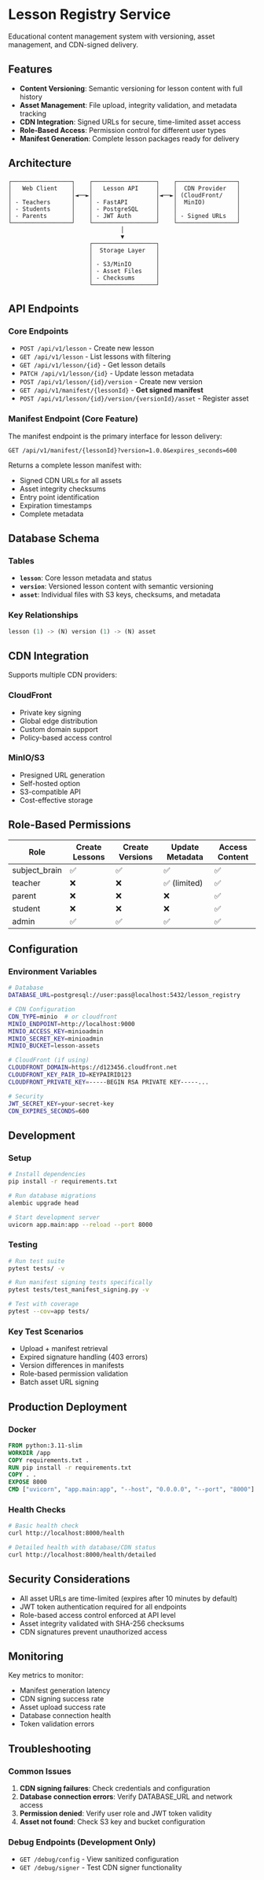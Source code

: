# Lesson Registry Service

Educational content management system with versioning, asset management, and CDN-signed delivery.

## Features

- **Content Versioning**: Semantic versioning for lesson content with full history
- **Asset Management**: File upload, integrity validation, and metadata tracking
- **CDN Integration**: Signed URLs for secure, time-limited asset access
- **Role-Based Access**: Permission control for different user types
- **Manifest Generation**: Complete lesson packages ready for delivery

## Architecture

```
┌─────────────────┐    ┌──────────────────┐    ┌─────────────────┐
│   Web Client    │    │   Lesson API     │    │  CDN Provider   │
│                 │◄──►│                  │◄──►│ (CloudFront/    │
│ - Teachers      │    │ - FastAPI        │    │  MinIO)         │
│ - Students      │    │ - PostgreSQL     │    │                 │
│ - Parents       │    │ - JWT Auth       │    │ - Signed URLs   │
└─────────────────┘    └──────────────────┘    └─────────────────┘
                                │
                                ▼
                       ┌──────────────────┐
                       │  Storage Layer   │
                       │                  │
                       │ - S3/MinIO       │
                       │ - Asset Files    │
                       │ - Checksums      │
                       └──────────────────┘
```

## API Endpoints

### Core Endpoints

- `POST /api/v1/lesson` - Create new lesson
- `GET /api/v1/lesson` - List lessons with filtering
- `GET /api/v1/lesson/{id}` - Get lesson details
- `PATCH /api/v1/lesson/{id}` - Update lesson metadata
- `POST /api/v1/lesson/{id}/version` - Create new version
- `GET /api/v1/manifest/{lessonId}` - **Get signed manifest**
- `POST /api/v1/lesson/{id}/version/{versionId}/asset` - Register asset

### Manifest Endpoint (Core Feature)

The manifest endpoint is the primary interface for lesson delivery:

```http
GET /api/v1/manifest/{lessonId}?version=1.0.0&expires_seconds=600
```

Returns a complete lesson manifest with:

- Signed CDN URLs for all assets
- Asset integrity checksums
- Entry point identification
- Expiration timestamps
- Complete metadata

## Database Schema

### Tables

- **`lesson`**: Core lesson metadata and status
- **`version`**: Versioned lesson content with semantic versioning
- **`asset`**: Individual files with S3 keys, checksums, and metadata

### Key Relationships

```sql
lesson (1) -> (N) version (1) -> (N) asset
```

## CDN Integration

Supports multiple CDN providers:

### CloudFront

- Private key signing
- Global edge distribution
- Custom domain support
- Policy-based access control

### MinIO/S3

- Presigned URL generation
- Self-hosted option
- S3-compatible API
- Cost-effective storage

## Role-Based Permissions

| Role          | Create Lessons | Create Versions | Update Metadata | Access Content |
| ------------- | -------------- | --------------- | --------------- | -------------- |
| subject_brain | ✅             | ✅              | ✅              | ✅             |
| teacher       | ❌             | ❌              | ✅ (limited)    | ✅             |
| parent        | ❌             | ❌              | ❌              | ✅             |
| student       | ❌             | ❌              | ❌              | ✅             |
| admin         | ✅             | ✅              | ✅              | ✅             |

## Configuration

### Environment Variables

```bash
# Database
DATABASE_URL=postgresql://user:pass@localhost:5432/lesson_registry

# CDN Configuration
CDN_TYPE=minio  # or cloudfront
MINIO_ENDPOINT=http://localhost:9000
MINIO_ACCESS_KEY=minioadmin
MINIO_SECRET_KEY=minioadmin
MINIO_BUCKET=lesson-assets

# CloudFront (if using)
CLOUDFRONT_DOMAIN=https://d123456.cloudfront.net
CLOUDFRONT_KEY_PAIR_ID=KEYPAIRID123
CLOUDFRONT_PRIVATE_KEY=-----BEGIN RSA PRIVATE KEY-----...

# Security
JWT_SECRET_KEY=your-secret-key
CDN_EXPIRES_SECONDS=600
```

## Development

### Setup

```bash
# Install dependencies
pip install -r requirements.txt

# Run database migrations
alembic upgrade head

# Start development server
uvicorn app.main:app --reload --port 8000
```

### Testing

```bash
# Run test suite
pytest tests/ -v

# Run manifest signing tests specifically
pytest tests/test_manifest_signing.py -v

# Test with coverage
pytest --cov=app tests/
```

### Key Test Scenarios

- Upload + manifest retrieval
- Expired signature handling (403 errors)
- Version differences in manifests
- Role-based permission validation
- Batch asset URL signing

## Production Deployment

### Docker

```dockerfile
FROM python:3.11-slim
WORKDIR /app
COPY requirements.txt .
RUN pip install -r requirements.txt
COPY . .
EXPOSE 8000
CMD ["uvicorn", "app.main:app", "--host", "0.0.0.0", "--port", "8000"]
```

### Health Checks

```bash
# Basic health check
curl http://localhost:8000/health

# Detailed health with database/CDN status
curl http://localhost:8000/health/detailed
```

## Security Considerations

- All asset URLs are time-limited (expires after 10 minutes by default)
- JWT token authentication required for all endpoints
- Role-based access control enforced at API level
- Asset integrity validated with SHA-256 checksums
- CDN signatures prevent unauthorized access

## Monitoring

Key metrics to monitor:

- Manifest generation latency
- CDN signing success rate
- Asset upload success rate
- Database connection health
- Token validation errors

## Troubleshooting

### Common Issues

1. **CDN signing failures**: Check credentials and configuration
2. **Database connection errors**: Verify DATABASE_URL and network access
3. **Permission denied**: Verify user role and JWT token validity
4. **Asset not found**: Check S3 key and bucket configuration

### Debug Endpoints (Development Only)

- `GET /debug/config` - View sanitized configuration
- `GET /debug/signer` - Test CDN signer functionality
